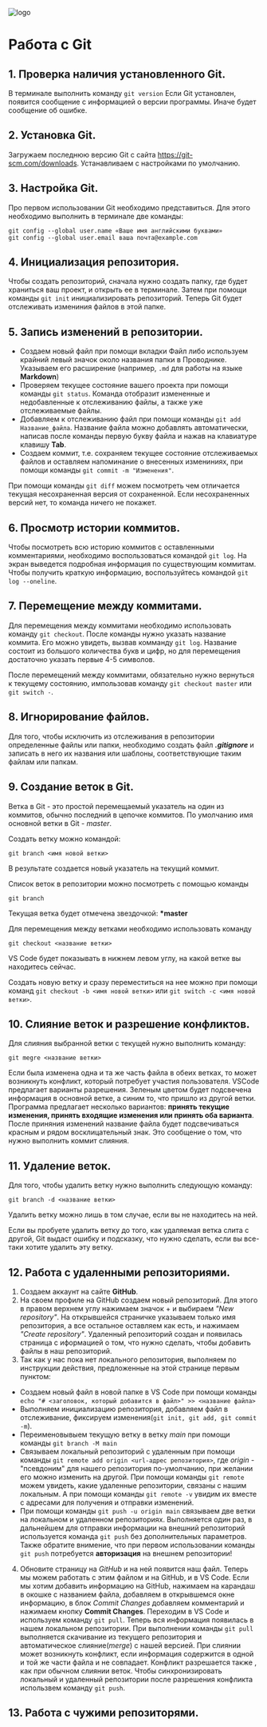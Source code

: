![logo](8Lql9FRa1dk.jpg)
# Работа с Git

## 1. Проверка наличия установленного Git.
В терминале выполнить команду `git version`
Если Git установлен, появится сообщение с информацией о версии программы.
Иначе будет сообщение об ошибке.

## 2. Установка Git.
Загружаем последнюю версию Git с сайта  https://git-scm.com/downloads. Устанавливаем с настройками по умолчанию.

## 3. Настройка Git.
Про первом использовании Git необходимо представиться.
Для этого необходимо выполнить в терминале две команды:
```
git config --global user.name «Ваше имя английскими буквами»
git config --global user.email ваша почта@example.com
```
 ## 4. Инициализация репозитория.
 Чтобы создать репозиторий, сначала нужно создать папку, где будет храниться ваш проект, и открыть ее в терминале.
 Затем при помощи команды `git init` инициализировать репозиторий. Теперь Git будет отслеживать измениния файлов в этой папке.

## 5. Запись изменений в репозитории.
* Создаем новый файл при помощи вкладки Файл либо используем крайний левый значок около названия папки в Проводнике. Указываем его расширение (например, `.md` для работы на языке **Markdown**)
* Проверяем текущее состояние вашего проекта при помощи команды `git status`. Команда отобразит измененные и недобавленные к отслеживанию файлы, а также уже отслеживаемые файлы. 
* Добавляем к отслеживанию файл при помощи команды `git add Hазвание_файла`. Название файла можно добавлять автоматически, написав после команды первую букву файла и нажав на клавиатуре клавишу **Tab**.
* Создаем коммит, т.е. сохраняем текущее состояние отслеживаемых файлов и оставляем напоминание о внесенных измениниях, при помощи команды `git commit -m "Изменения"`.

При помощи команды `git diff` можем посмотреть чем отличается текущая несохраненная версия от сохраненной. Если несохраненных версий нет, то команда ничего не покажет.

## 6. Просмотр истории коммитов.
Чтобы посмотреть всю историю коммитов с оставленными комментариями, необходимо воспользоваться командой `git log`. На экран выведется подробная информация по существующим коммитам. Чтобы получить краткую информацию, воспользуйтесь командой `git log --oneline`.

## 7. Перемещение между коммитами.
Для перемещения между коммитами необходимо использовать команду `git checkout`. После команды нужно указать название коммита. Его можно увидеть, вызвав комманду `git log`. Название состоит из большого количества букв и цифр, но для перемещения достаточно указать первые 4-5 символов.

После перемещений между коммитами, обязательно нужно вернуться к текущему состоянию, импользовав команду `git checkout master` или `git switch -`.

## 8. Игнорирование файлов.
Для того, чтобы исключить из отслеживания в репозитории определенные файлы или папки, необходимо создать файл ***.gitignore*** и записать в него их названия или шаблоны, соответствующие таким файлам или папкам.

## 9. Создание веток в Git.
Ветка в Git - это простой перемещаемый указатель на один из коммитов, обычно последний в цепочке коммитов.
По умолчанию имя основной ветки в Git - *master*.

Создать ветку можно командой:
```
git branch <имя новой ветки>
```
В результате создается новый указатель на текущий коммит.

Список веток в репозитории можно посмотреть с помощью команды 
```
git branch
```

Текущая ветка будет отмечена звездочкой: **\*master**

Для перемещения между ветками необходимо использовать команду
``` 
git checkout <название ветки>
```
VS Code будет показывать в нижнем левом углу, на какой ветке вы находитесь сейчас.

Создать новую ветку и сразу переместиться на нее можно при помощи команд `git checkout -b <имя новой ветки>` или `git switch -c <имя новой ветки>`.

## 10. Слияние веток и разрешение конфликтов.
Для слияния выбранной ветки с текущей нужно выполнить команду:
``` 
git megre <название ветки>
```
Если была изменена одна и та же часть файла в обеих ветках, то может возникнуть конфликт, который потребует участия пользователя. VSCode предлагает варианты разрешения.
Зеленым цветом будет подсвечена информация в основной ветке, а синим то, что пришло из другой ветки. Программа предлагает несколько вариантов: **принять текущие изменения, принять входящие изменения или принять оба варианта**.
После приняния изменений название файла будет подсвечиваться красным и рядом восклицательный знак. Это сообщение о том, что нужно выполнить коммит слияния. 

## 11. Удаление веток.

Для того, чтобы удалить ветку нужно выполнить следующую команду:
```
git branch -d <название ветки>
```
Удалить ветку можно лишь в том случае, если вы не находитесь на ней.

Если вы пробуете удалить ветку до того, как удаляемая ветка слита с другой, Git выдаст ошибку и подсказку, что нужно сделать, если вы все-таки хотите удалить эту ветку.

## 12. Работа с удаленными репозиториями.

1. Создаем аккаунт на сайте **GitHub**.
2. На своем профиле на GitHub создаем новый репозиторий. 
Для этого в правом верхнем углу нажимаем значок + и выбираем *"New repository"*. На открывшейся страничке указываем только имя репозитория, а все остальное оставляем как есть, и нажимаем *"Create repository"*. Удаленный репозиторий создан и появилась страница с иформацией о том, что нужно сделать, чтобы добавить файлы в наш репозиторий.
3. Так как у нас пока нет локального репозитория, выполняем по инструкции действия, предложенные на этой странице первым пунктом:
* Создаем новый файл в новой папке в VS Code при помощи команды `echo "# <заголовок, который добавится в файл>" >> <название файла>`
* Выполняем инициализацию репозитория, добавляем файл в отслеживание, фиксируем изменения(`git init, git add, git commit -m`).
* Переименовывыем текущую ветку в ветку *main* при помощи команды `git branch -M main`
* Связываем локальный репозиторий с удаленным при помощи команды `git remote add origin <url-адрес репозитория>`, где *origin* - "псевдоним" для нашего репозитория по-умолчанию, при желании его можно изменить на другой.
При помощи команды `git remote` можем увидеть, какие удаленные репозитории, связаны с нашим локальным. А при помощи команды `git remote -v` увидим их вместе с адресами для получения и отправки изменений.
* При помощи команды `git push -u origin main` связываем две ветки на локальном и удаленном репозиториях. Выполняется один раз, в дальнейшем для отправки информации на внешний репозиторий используется команда `git push` без дополнительных параметров. 
Также обратите внимение, что при первом использовании команды `git push` потребуется **авторизация** на внешнем репозитории!
4. Обновите страницу на *GitHub* и на ней появится наш файл. Теперь мы можем работать с этим файлом и на GitHub, и в VS Code.
Если мы хотим добавить информацию на GitHub, нажимаем на карандаш в окошке с названием файла, добавляем в открывшемся окне информацию, в блок *Commit Changes* добавляем комментарий и нажимаем кнопку **Commit Changes**. Переходим в VS Code  и используем команду `git pull`. Теперь вся информация появилась в нашем локальном репозитории. При выполнении команды `git pull` выполняется скачивание из текущего репозитория и автоматическое слияние(*merge*) с нашей версией. При слиянии может возникнуть конфликт, если информация содержится в одной и той же части файла и не совпадает. Конфликт разрешается также , как при обычном слиянии веток. Чтобы синхронизировать локальный и удаленный репозитории после разрешения конфликта использвем команду `git push`.

## 13. Работа с чужими репозиторями.

